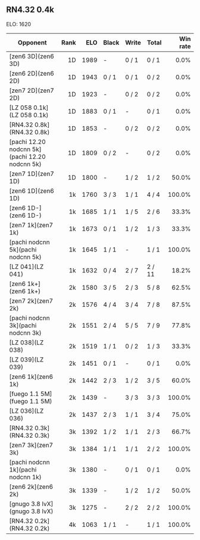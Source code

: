 ## RN4.32 0.4k ##

ELO: 1620

Opponent | Rank | ELO | Black | Write | Total | Win rate
---------|-----:|----:|-------|-------|-------|-------:
[zen6 3D](zen6 3D) | 1D | 1989 | - | 0 / 1 | 0 / 1 | 0.0%
[zen6 2D](zen6 2D) | 1D | 1943 | 0 / 1 | 0 / 1 | 0 / 2 | 0.0%
[zen7 2D](zen7 2D) | 1D | 1923 | - | 0 / 2 | 0 / 2 | 0.0%
[LZ 058 0.1k](LZ 058 0.1k) | 1D | 1883 | 0 / 1 | - | 0 / 1 | 0.0%
[RN4.32 0.8k](RN4.32 0.8k) | 1D | 1853 | - | 0 / 2 | 0 / 2 | 0.0%
[pachi 12.20 nodcnn 5k](pachi 12.20 nodcnn 5k) | 1D | 1809 | 0 / 2 | - | 0 / 2 | 0.0%
[zen7 1D](zen7 1D) | 1D | 1800 | - | 1 / 2 | 1 / 2 | 50.0%
[zen6 1D](zen6 1D) | 1k | 1760 | 3 / 3 | 1 / 1 | 4 / 4 | 100.0%
[zen6 1D-](zen6 1D-) | 1k | 1685 | 1 / 1 | 1 / 5 | 2 / 6 | 33.3%
[zen7 1k](zen7 1k) | 1k | 1673 | 0 / 1 | 1 / 2 | 1 / 3 | 33.3%
[pachi nodcnn 5k](pachi nodcnn 5k) | 1k | 1645 | 1 / 1 | - | 1 / 1 | 100.0%
[LZ 041](LZ 041) | 1k | 1632 | 0 / 4 | 2 / 7 | 2 / 11 | 18.2%
[zen6 1k+](zen6 1k+) | 2k | 1580 | 3 / 5 | 2 / 3 | 5 / 8 | 62.5%
[zen7 2k](zen7 2k) | 2k | 1576 | 4 / 4 | 3 / 4 | 7 / 8 | 87.5%
[pachi nodcnn 3k](pachi nodcnn 3k) | 2k | 1551 | 2 / 4 | 5 / 5 | 7 / 9 | 77.8%
[LZ 038](LZ 038) | 2k | 1519 | 1 / 1 | 0 / 2 | 1 / 3 | 33.3%
[LZ 039](LZ 039) | 2k | 1451 | 0 / 1 | - | 0 / 1 | 0.0%
[zen6 1k](zen6 1k) | 2k | 1442 | 2 / 3 | 1 / 2 | 3 / 5 | 60.0%
[fuego 1.1 5M](fuego 1.1 5M) | 2k | 1439 | - | 3 / 3 | 3 / 3 | 100.0%
[LZ 036](LZ 036) | 2k | 1437 | 2 / 3 | 1 / 1 | 3 / 4 | 75.0%
[RN4.32 0.3k](RN4.32 0.3k) | 3k | 1392 | 1 / 2 | 1 / 1 | 2 / 3 | 66.7%
[zen7 3k](zen7 3k) | 3k | 1384 | 1 / 1 | 1 / 1 | 2 / 2 | 100.0%
[pachi nodcnn 1k](pachi nodcnn 1k) | 3k | 1380 | - | 0 / 1 | 0 / 1 | 0.0%
[zen6 2k](zen6 2k) | 3k | 1339 | - | 1 / 2 | 1 / 2 | 50.0%
[gnugo 3.8 lvX](gnugo 3.8 lvX) | 3k | 1275 | - | 2 / 2 | 2 / 2 | 100.0%
[RN4.32 0.2k](RN4.32 0.2k) | 4k | 1063 | 1 / 1 | - | 1 / 1 | 100.0%
